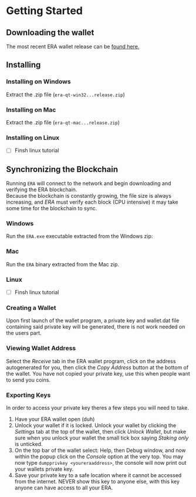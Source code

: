 # Getting Started

## Downloading the wallet

The most recent ERA wallet release can be [found here.](https://github.com/EraNetwork/Era/releases)

## Installing

### Installing on Windows

Extract the .zip file (`era-qt-win32...release.zip`)

### Installing on Mac

Extract the .zip file (`era-qt-mac...release.zip`)

### Installing on Linux

- [ ] Finsh linux tutorial

## Synchronizing the Blockchain

Running `ERA` will connect to the network and begin downloading and verifying the ERA blockchain.  
Because the blockchain is constantly growing, the file size is always increasing, and *ERA* must verify each block (CPU intensive) it may take some time for the blockchain to sync.

### Windows

Run the `ERA.exe` executable extracted from the Windows zip:

### Mac

Run the `ERA` binary extracted from the Mac zip.

### Linux

- [ ] Finsh linux tutorial

### Creating a Wallet

Upon first launch of the wallet program, a private key and wallet.dat file containing said private key will be generated, there is not work needed on the users part.

### Viewing Wallet Address

Select the *Receive* tab in the ERA wallet program, click on the address autogenerated for you, then click the *Copy Address* button at the bottom of the wallet.  You have not copied your private key, use this when people want to send you coins.

### Exporting Keys

In order to access your private key theres a few steps you will need to take.
1. Have your ERA wallet open (duh)
2. Unlock your wallet if it is locked. Unlock your wallet by clicking the *Settings* tab at the top of the wallet, then click *Unlock Wallet*, but make sure when you unlock your wallet the small tick box saying *Staking only* is unticked.
3. On the top bar of the wallet select: Help, then Debug window, and now within the popup click on the *Console* option at the very top.  You may now type `dumpprivkey <youreraaddress>`, the console will now print out your wallets private key.
4. Save your private key to a safe location where it cannot be accessed from the internet. NEVER show this key to anyone else, with this key anyone can have access to all your ERA.

